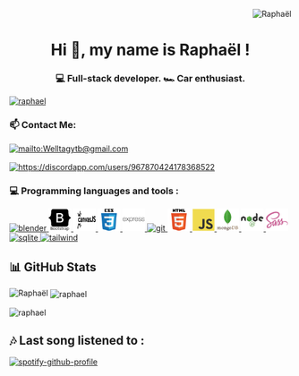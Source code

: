 

<p align="right"> <img src="https://komarev.com/ghpvc/?username=raphael-as&label=Vues&color=0e75b6&style=flat" alt="Raphaël" /> </p>

<h1 align="center">Hi 👋, my name is Raphaël !</h1>

<h3 align="center">💻 Full-stack developer. 
🏎️ Car enthusiast.</h3>

<p align="left"> <a href="https://github.com/ryo-ma/github-profile-trophy"><img src="https://github-profile-trophy.vercel.app/?username=raphael-as" alt="raphael" /></a> </p>

<h3 align="left">📫 Contact Me:</h3>

<p align="left">

<a href="mailto:Welltagytb@gmail.com" target="blank"><img align="center" src="https://upload.wikimedia.org/wikipedia/commons/7/7e/Gmail_icon_%282020%29.svg" alt="mailto:Welltagytb@gmail.com" height="30" width="40" /></a>

<a href="https://discord.gg/https://discordapp.com/users/967870424178368522" target="blank"><img align="center" src="https://raw.githubusercontent.com/rahuldkjain/github-profile-readme-generator/master/src/images/icons/Social/discord.svg" alt="https://discordapp.com/users/967870424178368522" height="30" width="40" /></a>

</p>

<h3 align="left">💻 Programming languages ​​and tools :</h3>

<p align="left"> <a href="https://www.blender.org/" target="_blank" rel="noreferrer"> <img src="https://download.blender.org/branding/community/blender_community_badge_white.svg" alt="blender" width="40" height="40"/> </a> <a href="https://getbootstrap.com" target="_blank" rel="noreferrer"> <img src="https://raw.githubusercontent.com/devicons/devicon/master/icons/bootstrap/bootstrap-plain-wordmark.svg" alt="bootstrap" width="40" height="40"/> </a> <a href="https://canvasjs.com" target="_blank" rel="noreferrer"> <img src="https://raw.githubusercontent.com/Hardik0307/Hardik0307/master/assets/canvasjs-charts.svg" alt="canvasjs" width="40" height="40"/> </a> <a href="https://www.w3schools.com/css/" target="_blank" rel="noreferrer"> <img src="https://raw.githubusercontent.com/devicons/devicon/master/icons/css3/css3-original-wordmark.svg" alt="css3" width="40" height="40"/> </a> <a href="https://expressjs.com" target="_blank" rel="noreferrer"> <img src="https://raw.githubusercontent.com/devicons/devicon/master/icons/express/express-original-wordmark.svg" alt="express" width="40" height="40"/> </a> <a href="https://git-scm.com/" target="_blank" rel="noreferrer"> <img src="https://www.vectorlogo.zone/logos/git-scm/git-scm-icon.svg" alt="git" width="40" height="40"/> </a> <a href="https://www.w3.org/html/" target="_blank" rel="noreferrer"> <img src="https://raw.githubusercontent.com/devicons/devicon/master/icons/html5/html5-original-wordmark.svg" alt="html5" width="40" height="40"/> </a> <a href="https://developer.mozilla.org/en-US/docs/Web/JavaScript" target="_blank" rel="noreferrer"> <img src="https://raw.githubusercontent.com/devicons/devicon/master/icons/javascript/javascript-original.svg" alt="javascript" width="40" height="40"/> </a> <a href="https://www.mongodb.com/" target="_blank" rel="noreferrer"> <img src="https://raw.githubusercontent.com/devicons/devicon/master/icons/mongodb/mongodb-original-wordmark.svg" alt="mongodb" width="40" height="40"/> </a> <a href="https://nodejs.org" target="_blank" rel="noreferrer"> <img src="https://raw.githubusercontent.com/devicons/devicon/master/icons/nodejs/nodejs-original-wordmark.svg" alt="nodejs" width="40" height="40"/> </a> <a href="https://sass-lang.com" target="_blank" rel="noreferrer"> <img src="https://raw.githubusercontent.com/devicons/devicon/master/icons/sass/sass-original.svg" alt="sass" width="40" height="40"/> </a> <a href="https://www.sqlite.org/" target="_blank" rel="noreferrer"> <img src="https://www.vectorlogo.zone/logos/sqlite/sqlite-icon.svg" alt="sqlite" width="40" height="40"/> </a> <a href="https://tailwindcss.com/" target="_blank" rel="noreferrer"> <img src="https://www.vectorlogo.zone/logos/tailwindcss/tailwindcss-icon.svg" alt="tailwind" width="40" height="40"/> </a> </p>

<h2 align=left">📊 GitHub Stats</h2>

<p><img align="left" src="https://github-readme-stats.vercel.app/api/top-langs?username=raphael-as&show_icons=true&theme=tokyonight&text_color=005eff&locale=en&layout=compact" alt="Raphaël" /></p>

<p>&nbsp;<img align="center" src="https://github-readme-stats.vercel.app/api?username=raphael-as&show_icons=true&theme=tokyonight&text_color=006fff&locale=en" alt="raphael" /></p>

<p><img align="center" src="https://github-readme-streak-stats.herokuapp.com/?user=raphael-as&theme=dark" alt="raphael" /></p>

<h2>🎶 Last song listened to :</h2>

[![spotify-github-profile](https://spotify-github-profile.vercel.app/api/view?uid=31pnzjzqqo2e7fpesgi7ngqixjgi&cover_image=true&theme=compact&show_asline=false&background_color=121212&interchange=false)](https://github.com/kittinan/spotify-github-profile)

